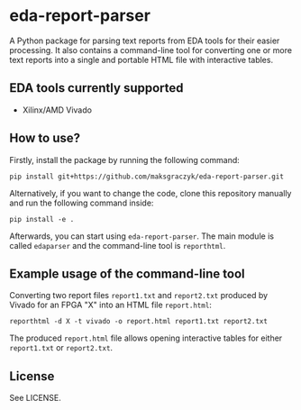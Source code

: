 # eda-report-parser
A Python package for parsing text reports from EDA tools for their easier processing. It also contains a command-line tool for converting one or more text reports into a single and portable HTML file with interactive tables.

## EDA tools currently supported
* Xilinx/AMD Vivado

## How to use?
Firstly, install the package by running the following command:
```
pip install git+https://github.com/maksgraczyk/eda-report-parser.git
```
Alternatively, if you want to change the code, clone this repository manually and run the following command inside:
```
pip install -e .
```
Afterwards, you can start using `eda-report-parser`. The main module is called `edaparser` and the command-line tool is `reporthtml`.

## Example usage of the command-line tool
Converting two report files `report1.txt` and `report2.txt` produced by Vivado for an FPGA "X" into an HTML file `report.html`:
```
reporthtml -d X -t vivado -o report.html report1.txt report2.txt
```
The produced `report.html` file allows opening interactive tables for either `report1.txt` or `report2.txt`.

## License
See LICENSE.
